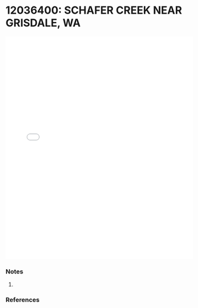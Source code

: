 # 12036400: SCHAFER CREEK NEAR GRISDALE, WA

<iframe src="/_static/stations/12036400_fdc.html" width="100%" height="600" frameborder="0"></iframe>

### Notes
1. 

### References

